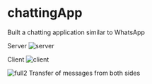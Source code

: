 # chattingApp
Built a chatting application similar to WhatsApp

Server
![server](https://user-images.githubusercontent.com/64066950/94194688-a8173500-fecf-11ea-8ccd-63a3df8fdbc2.png)

Client
![client](https://user-images.githubusercontent.com/64066950/94194773-c54c0380-fecf-11ea-98eb-5fb894cb4b2d.png)



![full2](https://user-images.githubusercontent.com/64066950/94194904-f3c9de80-fecf-11ea-9ffd-2c0eef571e8a.png)
                Transfer of messages from both sides
